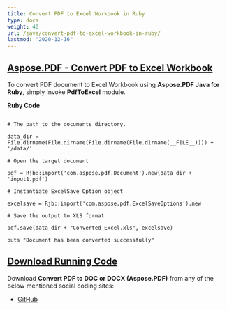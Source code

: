 ```yaml
---
title: Convert PDF to Excel Workbook in Ruby
type: docs
weight: 40
url: /java/convert-pdf-to-excel-workbook-in-ruby/
lastmod: "2020-12-16"
---
```


## <ins>**Aspose.PDF - Convert PDF to Excel Workbook**
To convert PDF document to Excel Workbook using **Aspose.PDF Java for Ruby**, simply invoke **PdfToExcel** module.

**Ruby Code**
```

# The path to the documents directory.

data_dir = File.dirname(File.dirname(File.dirname(File.dirname(__FILE__)))) + '/data/'

# Open the target document

pdf = Rjb::import('com.aspose.pdf.Document').new(data_dir + 'input1.pdf')

# Instantiate ExcelSave Option object

excelsave = Rjb::import('com.aspose.pdf.ExcelSaveOptions').new

# Save the output to XLS format

pdf.save(data_dir + "Converted_Excel.xls", excelsave)

puts "Document has been converted successfully"
```


## <ins>**Download Running Code**
Download **Convert PDF to DOC or DOCX (Aspose.PDF)** from any of the below mentioned social coding sites:

- [GitHub](https://github.com/aspose-pdf/Aspose.PDF-for-Java/tree/master/Plugins/Aspose_Pdf_Java_for_Ruby/lib/asposepdfjava/Converter/pdftoexcel.rb)
